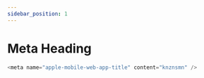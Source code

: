 ```yaml
---
sidebar_position: 1
---
```


# Meta Heading

```js file="layout.js
<meta name="apple-mobile-web-app-title" content="knznsmn" />
```


